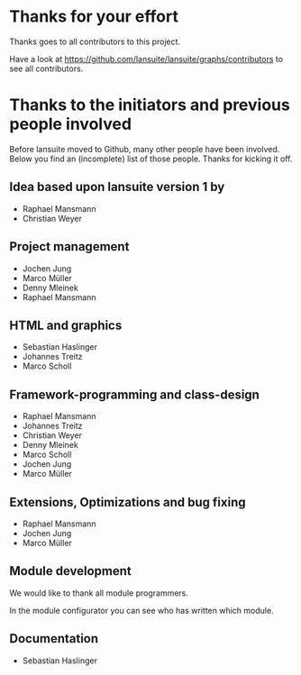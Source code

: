 # Thanks for your effort

Thanks goes to all contributors to this project.

Have a look at https://github.com/lansuite/lansuite/graphs/contributors to see all contributors.

# Thanks to the initiators and previous people involved

Before lansuite moved to Github, many other people have been involved.
Below you find an (incomplete) list of those people.
Thanks for kicking it off.

## Idea based upon lansuite version 1 by

* Raphael Mansmann
* Christian Weyer

## Project management

* Jochen Jung
* Marco Müller
* Denny Mleinek
* Raphael Mansmann

## HTML and graphics

* Sebastian Haslinger
* Johannes Treitz
* Marco Scholl

## Framework-programming and class-design

* Raphael Mansmann
* Johannes Treitz
* Christian Weyer
* Denny Mleinek
* Marco Scholl
* Jochen Jung
* Marco Müller

## Extensions, Optimizations and bug fixing

* Raphael Mansmann
* Jochen Jung
* Marco Müller

## Module development

We would like to thank all module programmers.

In the module configurator you can see who has written which module.

## Documentation

* Sebastian Haslinger